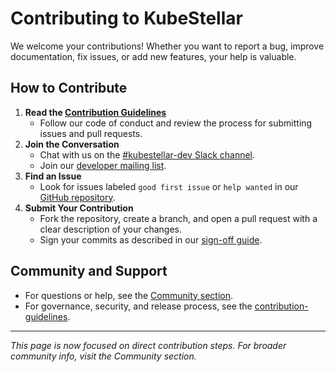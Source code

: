 # Contributing to KubeStellar

We welcome your contributions! Whether you want to report a bug, improve documentation, fix issues, or add new features, your help is valuable.

## How to Contribute

1. **Read the [Contribution Guidelines](../contribution-guidelines/CONTRIBUTING.md)**
   - Follow our code of conduct and review the process for submitting issues and pull requests.
2. **Join the Conversation**
   - Chat with us on the [#kubestellar-dev Slack channel](https://kubernetes.slack.com/archives/C058SUSL5AA).
   - Join our [developer mailing list](https://groups.google.com/g/kubestellar-dev).
3. **Find an Issue**
   - Look for issues labeled `good first issue` or `help wanted` in our [GitHub repository](https://github.com/kubestellar/kubestellar).
4. **Submit Your Contribution**
   - Fork the repository, create a branch, and open a pull request with a clear description of your changes.
   - Sign your commits as described in our [sign-off guide](../contribution-guidelines/pr-signoff.md).

## Community and Support
- For questions or help, see the [Community section](../Community/_index.md).
- For governance, security, and release process, see the [contribution-guidelines](../contribution-guidelines/).

---

*This page is now focused on direct contribution steps. For broader community info, visit the Community section.*